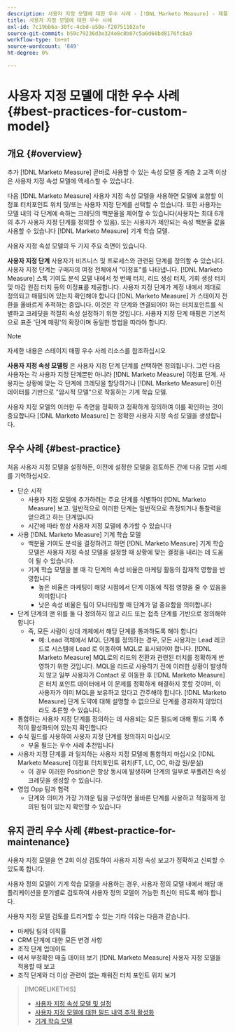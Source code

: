 ```yaml
---
description: 사용자 지정 모델에 대한 우수 사례 - [!DNL Marketo Measure] - 제품 설명서
title: 사용자 지정 모델에 대한 우수 사례
exl-id: 7c19bb6a-30fc-4cbd-a58e-f20751102afe
source-git-commit: b59c79236d3e324e8c8b07c5a6d68bd8176fc8a9
workflow-type: tm+mt
source-wordcount: '849'
ht-degree: 0%

---
```


# 사용자 지정 모델에 대한 우수 사례 {#best-practices-for-custom-model}

## 개요 {#overview}

추가 [!DNL Marketo Measure] 곧바로 사용할 수 있는 속성 모델 중 계층 2 고객 이상은 사용자 지정 속성 모델에 액세스할 수 있습니다.

다음 [!DNL Marketo Measure] 사용자 지정 속성 모델을 사용하면 모델에 포함할 이정표 터치포인트 위치 및/또는 사용자 지정 단계를 선택할 수 있습니다. 또한 사용자는 모델 내의 각 단계에 속하는 크레딧의 백분율을 제어할 수 있습니다(사용자는 최대 6개의 추가 사용자 지정 단계를 정의할 수 있음). 또는 사용자가 제안되는 속성 백분율 값을 사용할 수 있습니다 [!DNL Marketo Measure] 기계 학습 모델.

사용자 지정 속성 모델의 두 가지 주요 측면이 있습니다.

**사용자 지정 단계** 사용자가 비즈니스 및 프로세스와 관련된 단계를 정의할 수 있습니다. 사용자 지정 단계는 구매자의 여정 전체에서 &quot;이정표&quot;를 나타냅니다. [!DNL Marketo Measure] 스톡 기여도 분석 모델 내에서 첫 번째 터치, 리드 생성 터치, 기회 생성 터치 및 마감 원점 터치 등의 이정표를 제공합니다. 사용자 지정 단계가 계정 내에서 제대로 정의되고 매핑되어 있는지 확인해야 합니다 [!DNL Marketo Measure] 가 스테이지 전환을 올바르게 추적하는 중입니다. 이것은 각 단계와 연결되어야 하는 터치포인트를 식별하고 크레딧을 적절히 속성 설정하기 위한 것입니다. 사용자 지정 단계 매핑은 기본적으로 표준 &#39;단계 매핑&#39;의 확장이며 동일한 방법을 따라야 합니다.

>[!NOTE]
>
>자세한 내용은 스테이지 매핑 우수 사례 리소스를 참조하십시오

**사용자 지정 속성 모델링** 은 사용자 지정 단계 단계를 선택하면 정의됩니다. 그런 다음 사용자는 각 사용자 지정 단계뿐만 아니라 [!DNL Marketo Measure] 이정표 단계. 사용자는 상황에 맞는 각 단계에 크레딧을 할당하거나 [!DNL Marketo Measure] 이전 데이터를 기반으로 &quot;암시적 모델&quot;으로 작동하는 기계 학습 모델.

사용자 지정 모델의 이러한 두 측면을 정확하고 정확하게 정의하여 이를 확인하는 것이 중요합니다 [!DNL Marketo Measure] 는 정확한 사용자 지정 속성 모델을 생성합니다.

## 우수 사례 {#best-practice}

처음 사용자 지정 모델을 설정하든, 이전에 설정한 모델을 검토하든 간에 다음 모범 사례를 기억하십시오.

* 단순 시작
   * 사용자 지정 모델에 추가하려는 주요 단계를 식별하여 [!DNL Marketo Measure] 보고. 일반적으로 이러한 단계는 일반적으로 측정되거나 통찰력을 얻으려고 하는 단계입니다
   * 시간에 따라 항상 사용자 지정 모델에 추가할 수 있습니다
* 사용 [!DNL Marketo Measure] 기계 학습 모델
   * 백분율 기여도 분석을 결정하려고 하면 [!DNL Marketo Measure] 기계 학습 모델은 사용자 지정 속성 모델을 설정할 때 상황에 맞는 결정을 내리는 데 도움이 될 수 있습니다.
   * 기계 학습 모델을 볼 때 각 단계의 속성 비율은 마케팅 활동의 잠재적 영향을 반영합니다
      * 높은 비율은 마케팅이 해당 시점에서 단계 이동에 직접 영향을 줄 수 있음을 의미합니다
      * 낮은 속성 비율은 팀이 모니터링할 때 단계가 덜 중요함을 의미합니다
* 단계 단계의 맨 위를 둘 다 정의하지 않고 리드 또는 접촉 단계를 기반으로 정의해야 합니다
   * 즉, 모든 사람이 상대 개체에서 해당 단계를 통과하도록 해야 합니다
      * 예: Lead 객체에서 MQL 단계를 정의하는 경우, 모든 사용자는 Lead 레코드로 시스템에 Lead 로 이동하여 MQL로 표시되어야 합니다. [!DNL Marketo Measure] MQL로의 리드의 전환과 관련된 터치를 정확하게 반영하기 위한 것입니다. MQL을 리드로 사용하기 전에 이러한 상황이 발생하지 않고 일부 사용자가 Contact 로 이동한 후 [!DNL Marketo Measure] 은 터치 포인트 데이터에서 이 문제를 정확하게 해결하지 못할 것이며, 이 사용자가 이미 MQL을 보유하고 있다고 간주해야 합니다. [!DNL Marketo Measure] 단계 도약에 대해 설명할 수 없으므로 단계를 경과하지 않았더라도 추론할 수 있습니다.
* 통합하는 사용자 지정 단계를 정의하는 데 사용되는 모든 필드에 대해 필드 기록 추적이 활성화되어 있는지 확인합니다
* 수식 필드를 사용하여 사용자 지정 단계를 정의하지 마십시오
   * 부울 필드는 우수 사례 추천입니다
* 사용자 지정 단계를 과 일치하는 사용자 지정 모델에 통합하지 마십시오 [!DNL Marketo Measure] 이정표 터치포인트 위치(FT, LC, OC, 마감 원/분실)
   * 이 경우 이러한 Position은 항상 동시에 발생하며 단계의 일부로 부풀려진 속성 크레딧을 생성할 수 있습니다.
* 영업 Opp 팀과 협력
   * 단계와 의미가 가장 가까운 팀을 구성하면 올바른 단계를 사용하고 적절하게 정의된 팀이 있는지 확인할 수 있습니다

## 유지 관리 우수 사례 {#best-practice-for-maintenance}

사용자 지정 모델을 연 2회 이상 검토하여 사용자 지정 속성 보고가 정확하고 신뢰할 수 있도록 합니다.

사용자 정의 모델이 기계 학습 모델을 사용하는 경우, 사용자 정의 모델 내에서 해당 애플리케이션을 분기별로 검토하여 사용자 정의 모델이 가능한 최신이 되도록 해야 합니다.

사용자 지정 모델 검토를 트리거할 수 있는 기타 이유는 다음과 같습니다.

* 마케팅 팀의 이직률
* CRM 단계에 대한 모든 변경 사항
* 조직 단계 업데이트
* 에서 부정확한 매출 데이터 보기 [!DNL Marketo Measure] 사용자 지정 모델을 적용할 때 보고
* 조직 단계와 더 이상 관련이 없는 채워진 터치 포인트 위치 보기

>[!MORELIKETHIS]
>
>* [사용자 지정 속성 모델 및 설정](/help/advanced-marketo-measure-features/custom-attribution-models/custom-attribution-model-and-setup.md)
>* [사용자 지정 모델에 대한 필드 내역 추적 활성화](/help/advanced-marketo-measure-features/custom-attribution-models/custom-model-setup-enable-field-history-tracking.md)
>* [기계 학습 모델](/help/advanced-marketo-measure-features/custom-attribution-models/machine-learning-model-faq.md)

